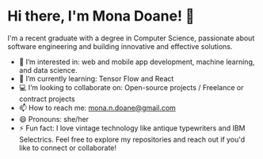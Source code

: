 # Hi there, I'm Mona Doane! 👋

I'm a recent graduate with a degree in Computer Science, passionate about software engineering and building innovative and effective solutions.

- 👀 I’m interested in: web and mobile app development, machine learning, and data science.   
- 🌱 I’m currently learning: Tensor Flow and React
- 💻 I’m looking to collaborate on: Open-source projects / Freelance or contract projects
- 📫 How to reach me: mona.n.doane@gmail.com
- 😄 Pronouns: she/her
- ⚡ Fun fact: I love vintage technology like antique typewriters and IBM Selectrics. 
Feel free to explore my repositories and reach out if you'd like to connect or collaborate!
